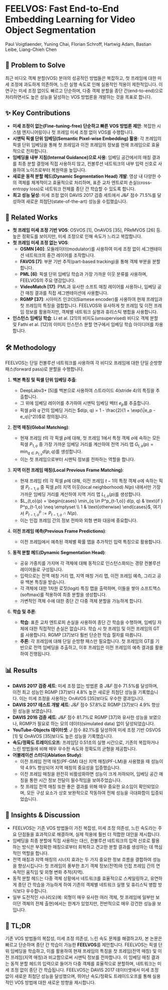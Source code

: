 # FEELVOS: Fast End-to-End Embedding Learning for Video Object Segmentation
Paul Voigtlaender, Yuning Chai, Florian Schroff, Hartwig Adam, Bastian Leibe, Liang-Chieh Chen

## 🧩 Problem to Solve
최근 비디오 객체 분할(VOS) 분야의 성공적인 방법들은 복잡하고, 첫 프레임에 대한 미세 조정에 과도하게 의존하며, 느린 실행 속도로 인해 실용적인 적용이 제한적입니다. 이 연구는 미세 조정 없이도 빠르고 단순하며, 다중 객체 분할을 종단 간(end-to-end)으로 처리하면서도 높은 성능을 달성하는 VOS 방법론을 개발하는 것을 목표로 합니다.

## ✨ Key Contributions
*   **미세 조정이 없는(Fine-tuning-free) 단순하고 빠른 VOS 방법론 제안**: 복잡한 시스템 엔지니어링이나 첫 프레임 미세 조정 없이 VOS를 수행합니다.
*   **시맨틱 픽셀 단위 임베딩(Semantic Pixel-wise Embedding) 활용**: 각 프레임의 픽셀 단위 임베딩을 통해 첫 프레임과 이전 프레임의 정보를 현재 프레임으로 효율적으로 전파합니다.
*   **임베딩을 내부 지침(Internal Guidance)으로 사용**: 임베딩 공간에서의 매칭 결과를 최종 분할 결정에 직접 사용하지 않고, 컨볼루션 네트워크의 내부 입력 신호로 사용하여 노이즈로부터 복원력을 높입니다.
*   **새로운 동적 분할 헤드(Dynamic Segmentation Head) 개발**: 영상 내 다양한 수의 객체를 체계적이고 효율적으로 처리하며, 표준 교차 엔트로피 손실(cross-entropy loss)로 네트워크 전체를 종단 간 학습할 수 있도록 합니다.
*   **최고 성능 달성**: 미세 조정 없이 DAVIS 2017 검증 세트에서 $J\&F$ 점수 71.5%를 달성하여 새로운 최첨단(state-of-the-art) 성능을 수립했습니다.

## 📎 Related Works
*   **첫 프레임 미세 조정 기반 VOS**: OSVOS [1], OnAVOS [35], PReMVOS [26] 등. 높은 정확도를 보이지만, 미세 조정으로 인해 속도가 느리고 복잡합니다.
*   **첫 프레임 미세 조정 없는 VOS**:
    *   **OSMN [40]**: 모듈레이터(modulator)를 사용하여 미세 조정 없이 세그멘테이션 네트워크의 중간 레이어를 조작합니다.
    *   **FAVOS [7]**: 부분 기반 추적(part-based tracking)을 통해 객체 부분을 분할합니다.
    *   **PML [6]**: 픽셀 단위 임베딩 학습과 가장 가까운 이웃 분류를 사용하며, FEELVOS의 주요 영감입니다.
    *   **VideoMatch [17]**: PML과 유사한 소프트 매칭 레이어를 사용하나, 임베딩 공간 매칭 결과를 직접 세그멘테이션에 사용합니다.
    *   **RGMP [37]**: 시아미즈 인코더(Siamese encoder)를 사용하여 현재 프레임과 첫 프레임의 특징을 결합합니다. FEELVOS와 유사하게 첫 프레임 및 이전 프레임 정보를 활용하지만, 객체별 네트워크 실행과 휴리스틱 병합을 사용합니다.
*   **인스턴스 임베딩 학습**: Li et al. [21]의 비지도(unsupervised) 비디오 객체 분할 및 Fathi et al. [12]의 이미지 인스턴스 분할 연구에서 임베딩 학습 아이디어를 차용합니다.

## 🛠️ Methodology
FEELVOS는 단일 컨볼루션 네트워크를 사용하여 각 비디오 프레임에 대한 단일 순방향 패스(forward pass)로 분할을 수행합니다.

1.  **백본 특징 및 픽셀 단위 임베딩 추출**:
    *   DeepLabv3+ [5]를 백본으로 사용하여 스트라이드 4(stride 4)의 특징을 추출합니다.
    *   그 위에 임베딩 레이어를 추가하여 시맨틱 임베딩 벡터 $e_p$를 추출합니다.
    *   픽셀 $p$와 $q$ 간의 임베딩 거리는 $d(p, q) = 1 - \frac{2}{1 + \exp(\|e_p - e_q\|^2)}$로 정의됩니다.

2.  **전역 매칭(Global Matching)**:
    *   현재 프레임 $t$의 각 픽셀 $p$에 대해, 첫 프레임 $1$에서 특정 객체 $o$에 속하는 모든 픽셀 $P_{1,o}$ 중 가장 가까운 임베딩 거리를 계산하여 전역 거리 맵 $G_{t,o}(p) = \min_{q \in P_{1,o}} d(p, q)$를 생성합니다.
    *   이는 첫 프레임으로부터 시맨틱 정보를 전파하는 역할을 합니다.

3.  **지역 이전 프레임 매칭(Local Previous Frame Matching)**:
    *   현재 프레임 $t$의 각 픽셀 $p$에 대해, 이전 프레임 $t-1$의 특정 객체 $o$에 속하는 픽셀 $P_{t-1,o}$ 중 픽셀 $p$의 지역 이웃(local neighborhood) $N(p)$ 내에서만 가장 가까운 임베딩 거리를 계산하여 지역 거리 맵 $L_{t,o}(p)$를 생성합니다.
    *   $L_{t,o}(p) = \begin{cases} \min_{q \in P^p_{t-1,o}} d(p, q) & \text{if } P^p_{t-1,o} \neq \emptyset \\ 1 & \text{otherwise} \end{cases}$, 여기서 $P^p_{t-1,o} := P_{t-1,o} \cap N(p)$.
    *   이는 인접 프레임 간의 정보 전파와 외형 변화 대응에 중요합니다.

4.  **이전 프레임 예측(Previous Frame Predictions)**:
    *   이전 프레임에서 예측된 객체별 확률 맵을 추가적인 입력 특징으로 활용합니다.

5.  **동적 분할 헤드(Dynamic Segmentation Head)**:
    *   공유 가중치를 가지며 각 객체에 대해 동적으로 인스턴스화되는 경량 컨볼루션 레이어들로 구성됩니다.
    *   입력으로는 전역 매칭 거리 맵, 지역 매칭 거리 맵, 이전 프레임 예측, 그리고 공유 백본 특징을 받습니다.
    *   각 객체에 대한 1차원 로짓(logit) 특징 맵을 출력하며, 이들을 쌓아 소프트맥스(softmax)를 적용하여 최종 분할을 생성합니다.
    *   가변적인 객체 수에 대한 종단 간 다중 객체 분할을 가능하게 합니다.

6.  **학습 및 추론**:
    *   **학습**: 표준 교차 엔트로피 손실을 사용하여 종단 간 학습을 수행하며, 임베딩 자체에 대한 직접적인 손실은 없습니다. 학습 시 첫 프레임 및 이전 프레임의 GT를 사용합니다. RGMP [37]보다 훨씬 단순한 학습 절차를 따릅니다.
    *   **추론**: 각 프레임에 대해 단일 순방향 패스만 필요합니다. 첫 프레임의 GT를 기반으로 전역 임베딩을 추출하고, 이후 프레임은 이전 프레임의 예측 결과를 활용하여 진행됩니다.

## 📊 Results
*   **DAVIS 2017 검증 세트**: 미세 조정 없는 방법론 중 $J\&F$ 점수 71.5%를 달성하며, 이전 최고 성능인 RGMP [37]보다 4.8% 높은 새로운 최첨단 성능을 기록했습니다. 이는 미세 조정을 사용하는 OnAVOS [35]보다도 우수한 결과입니다.
*   **DAVIS 2017 테스트 개발 세트**: $J\&F$ 점수 57.8%로 RGMP [37]보다 4.9% 향상된 성능을 보였습니다.
*   **DAVIS 2016 검증 세트**: $J\&F$ 점수 81.7%로 RGMP [37]와 유사한 성능을 보였으나, RGMP가 필요로 하는 모의 데이터(simulated data) 없이 달성되었습니다.
*   **YouTube-Objects 데이터셋**: $J$ 점수 82.1%를 달성하여 미세 조정 기반 OSVOS [1] 및 OnAVOS [35]보다도 높은 성능을 기록했습니다.
*   **속도/정확도 트레이드오프**: 프레임당 0.51초의 실행 시간으로, 기존의 복잡하거나 느린 방법들에 비해 매우 우수한 속도와 정확도의 균형을 제공합니다.
*   **어블레이션 스터디(Ablation Study)**:
    *   이전 프레임 전역 매칭(PF-GM) 대신 지역 매칭(PF-LM)을 사용했을 때 성능이 약 4.9% 향상되어 지역 매칭의 중요성을 입증했습니다.
    *   이전 프레임 매칭을 완전히 비활성화하면 성능이 크게 저하되어, 임베딩 공간 매칭을 통한 시간 정보 전달이 필수적임을 보여주었습니다.
    *   첫 프레임 전역 매칭 또한 좋은 결과를 위해 매우 중요한 요소임이 확인되었으며, 모든 구성 요소가 상호 보완적으로 작동하여 전체 성능을 극대화함이 입증되었습니다.

## 🧠 Insights & Discussion
*   FEELVOS는 기존 VOS 방법들이 가진 복잡성, 미세 조정 의존성, 느린 속도라는 주요 단점들을 효과적으로 해결하며, 실제 적용에 훨씬 더 적합한 대안을 제시합니다.
*   임베딩을 최종 분할에 직접 사용하는 대신, 컨볼루션 네트워크의 입력 신호로 활용하는 방식은 부정확한 매칭으로부터 회복하고 견고한 분할 결과를 생성하는 데 핵심적인 역할을 합니다.
*   전역 매칭과 지역 매칭의 시너지 효과는 두 가지 중요한 정보 흐름을 결합하여 성능을 향상시킵니다: 첫 프레임의 풍부한 초기 객체 정보(전역)와 인접 프레임 간의 연속적인 움직임 및 외형 변화 추적(지역).
*   동적 분할 헤드는 다중 객체 상황에서 네트워크를 효율적으로 스케일링하고, 유연하게 종단 간 학습을 가능하게 하여 기존의 객체별 네트워크 실행 및 휴리스틱 병합 방식보다 우수합니다.
*   일부 도전적인 시나리오(예: 외형이 매우 유사한 여러 객체, 첫 프레임에 일부만 보이던 객체의 전체 출현)에서는 한계가 있었지만, 전반적으로 매우 강건한 성능을 보입니다.

## 📌 TL;DR
기존 VOS 방법들의 복잡성, 미세 조정 의존성, 느린 속도 문제를 해결하고자, 본 논문은 빠르고 단순하며 종단 간 학습이 가능한 **FEELVOS**를 제안합니다. FEELVOS는 픽셀 단위 임베딩을 학습하고, 이를 활용하여 현재 프레임의 특징을 첫 프레임(전역 매칭) 및 이전 프레임(지역 매칭)과 비교함으로써 시맨틱 정보를 전파합니다. 이 임베딩 매칭 결과는 동적 분할 헤드의 입력으로 들어가 다중 객체를 효율적으로 분할하며, 네트워크는 미세 조정 없이 종단 간 학습됩니다. FEELVOS는 DAVIS 2017 데이터셋에서 미세 조정 없이 새로운 최첨단 성능을 달성했으며, 뛰어난 속도/정확도 트레이드오프를 통해 실용적인 VOS 방법에 대한 새로운 방향을 제시합니다.